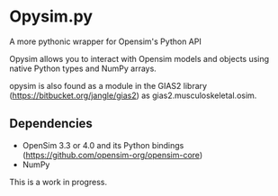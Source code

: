 Opysim.py
=========
A more pythonic wrapper for Opensim's Python API

Opysim allows you to interact with Opensim models and objects using native
Python types and NumPy arrays.

opysim is also found as a module in the GIAS2 library
(https://bitbucket.org/jangle/gias2) as gias2.musculoskeletal.osim.

Dependencies
------------
- OpenSim 3.3 or 4.0 and its Python bindings (https://github.com/opensim-org/opensim-core)
- NumPy

This is a work in progress. 